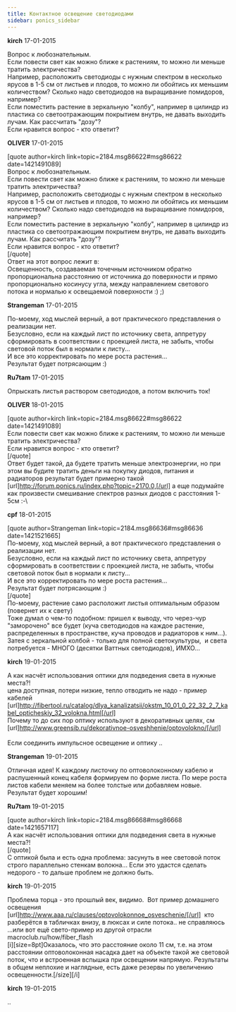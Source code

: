 ```yaml
---
title: Контактное освещение светодиодами
sidebar: ponics_sidebar
---
```


**kirch** 17-01-2015

Вопрос к любознательным.<br />Если повести свет как можно ближе к растениям, то можно ли меньше тратить электричества?<br />Например, расположить светодиоды с нужным спектром в несколько ярусов в 1-5 см от листьев и плодов, то можно ли обойтись их меньшим количеством? Сколько надо светодиодов на выращивание помидоров, например?<br />Если поместить растение в зеркальную &quot;колбу&quot;, например в цилиндр из пластика со светоотражающим покрытием внутрь, не давать выходить лучам. Как рассчитать &quot;дозу&quot;?<br />Если нравится вопрос - кто ответит?

**OLIVER** 17-01-2015

[quote author=kirch link=topic=2184.msg86622#msg86622 date=1421491089]<br />Вопрос к любознательным.<br />Если повести свет как можно ближе к растениям, то можно ли меньше тратить электричества?<br />Например, расположить светодиоды с нужным спектром в несколько ярусов в 1-5 см от листьев и плодов, то можно ли обойтись их меньшим количеством? Сколько надо светодиодов на выращивание помидоров, например?<br />Если поместить растение в зеркальную &quot;колбу&quot;, например в цилиндр из пластика со светоотражающим покрытием внутрь, не давать выходить лучам. Как рассчитать &quot;дозу&quot;?<br />Если нравится вопрос - кто ответит?<br />[/quote]<br />Ответ на этот вопрос лежит в:<br />Освещенность, создаваемая точечным источником обратно пропорциональна расстоянию от источника до поверхности и прямо пропорционально косинусу угла, между направлением светового потока и нормалью к освещаемой поверхности :) ;) 

**Strangeman** 17-01-2015

По-моему, ход мыслей верный, а вот практического представления о реализации нет.<br />Безусловно, если на каждый лист по источнику света, аппретуру сформировать в соответствии с проекцией листа, не забыть, чтобы световой поток был в нормали к листу...<br />И все это корректировать по мере роста растения...<br />Результат будет потрясающим :)

**Ru7tam** 17-01-2015

Опрыскать листья раствором светодиодов, а потом включить ток!

**OLIVER** 18-01-2015

[quote author=kirch link=topic=2184.msg86622#msg86622 date=1421491089]<br />Если повести свет как можно ближе к растениям, то можно ли меньше тратить электричества?<br />Если нравится вопрос - кто ответит?<br />[/quote]<br />Ответ будет такой, да будете тратить меньше электроэнергии, но при этом вы будите тратить деньги на покупку диодов, питания и радиаторов результат будет примерно такой [url]http://forum.ponics.ru/index.php?topic=2170.0,[/url] а еще подумайте как произвести смешивание спектров разных диодов с расстояния 1-5см :-\

**cpf** 18-01-2015

[quote author=Strangeman link=topic=2184.msg86636#msg86636 date=1421521665]<br />По-моему, ход мыслей верный, а вот практического представления о реализации нет.<br />Безусловно, если на каждый лист по источнику света, аппретуру сформировать в соответствии с проекцией листа, не забыть, чтобы световой поток был в нормали к листу...<br />И все это корректировать по мере роста растения...<br />Результат будет потрясающим :)<br />[/quote]<br />По-моему, растение само расположит листья оптимальным образом (повернет их к свету)<br />Тоже думал о чем-то подобном: пришел к выводу, что через-чур &quot;заморочено&quot; все будет (куча светодиодов на каждое растение,<br />распределенных в пространстве, куча проводов и радиаторов к ним...).<br />Затея с зеркальной колбой - только для полной светокультуры,&nbsp; и света потребуется - МНОГО (десятки Ваттных светодиодов), ИМХО...

**kirch** 19-01-2015

А как насчёт использования оптики для подведения света в нужные места?!<br />цена доступная, потери низкие, тепло отводить не надо - пример кабелей [url]http://fibertool.ru/catalog/dlya_kanalizatsii/okstm_10_01_0_22_32_2_7_kabel_opticheskiy_32_volokna.html[/url]<br />Почему то до сих пор оптику используют в декоративных целях, см [url]http://www.greensib.ru/dekorativnoe-osveshhenie/optovolokno/[/url]<br /><br />Если соединить импульсное освещение и оптику ..

**Strangeman** 19-01-2015

Отличная идея! К каждому листочку по оптоволоконному кабелю и распушенный конец кабеля формируем по форме листа. По мере роста листов кабели меняем на более толстые или добавляем новые. Результат будет хорошим!

**Ru7tam** 19-01-2015

[quote author=kirch link=topic=2184.msg86668#msg86668 date=1421657117]<br />А как насчёт использования оптики для подведения света в нужные места?!<br />[/quote]<br />С оптикой была и есть одна проблема: засунуть в нее световой поток строго параллельно стенкам волокна... Если это удастся сделать недорого - то дальше проблем не должно быть.

**kirch** 19-01-2015

Проблема торца - это прошлый век, видимо.&nbsp; Вот пример домашнего освещения [url]http://www.aaa.ru/clauses/optovolokonnoe_osveschenie/[/url]&nbsp; кто разберётся в табличках внизу, в люксах и силе потока.. не справляюсь<br />...или вот ещё свето-пример из другой отрасли macroclub.ru/how/fiber_flash<br />[i][size=8pt]Оказалось, что это расстояние около 11 см, т.е. на этом расстоянии оптоволоконная насадка дает на объекте такой же световой поток, что и встроенная вспышка при освещении напрямую. Результаты в общем неплохие и наглядные, есть даже резервы по увеличению освещенности.[/size][/i]

**kirch** 19-01-2015

..

